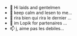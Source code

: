 - 👋 Hi laids and gentelmen
- 👀 keep calm and lesen to me...
- 🌱 rira bien qui rira le dernier  ...
- 💞️ im Lopik for partenaires ...
- 📫 j, aime pas les debiles...

<!---
papmalik130/papmalik130 is a ✨ special ✨ repository because its `README.md` (this file) appears on your GitHub profile.
You can click the Preview link to take a look at your changes.
--->
